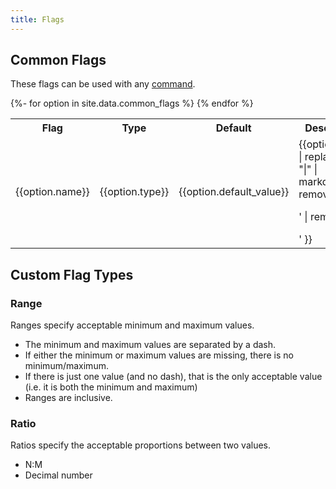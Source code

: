 ```yaml
---
title: Flags
---
```



## Common Flags

These flags can be used with any [command](/commands/index.html).

<table class="table table-striped table-bordered">
    <tr>
        <th>Flag</th>
        <th>Type</th>
        <th>Default</th>
        <th>Description</th>
    </tr>
{%- for option in site.data.common_flags %}
    <tr>
        <td>{{option.name}}</td>
        <td>{{option.type}}</td>
        <td>{{option.default_value}}</td>
        <td>{{option.usage | replace: "|", "&#x7c;" | markdownify | remove: '<p>' | remove: '</p>' }}</td>
    </tr>
{% endfor %}
</table>

## Custom Flag Types

### Range

Ranges specify acceptable minimum and maximum values.

* The minimum and maximum values are separated by a dash.
* If either the minimum or maximum values are missing, there is no minimum/maximum.
* If there is just one value (and no dash), that is the only acceptable value (i.e. it is both the minimum and maximum)
* Ranges are inclusive.

<!-- LATER: examples -->

### Ratio

Ratios specify the acceptable proportions between two values.

* N:M
* Decimal number

<!-- LATER: examples -->
